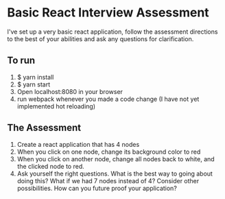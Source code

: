 # Basic React Interview Assessment
I've set up a very basic react application, follow the assessment directions to the best of your abilities and ask any questions for clarification.

## To run
1. $ yarn install
2. $ yarn start
3. Open localhost:8080 in your browser
4. run webpack whenever you made a code change (I have not yet implemented hot reloading)

## The Assessment
1. Create a react application that has 4 nodes
2. When you click on one node, change its background color to red
3. When you click on another node, change all nodes back to white, and the clicked node to red.
4. Ask yourself the right questions. What is the best way to going about doing this? What if we had 7 nodes instead of 4? Consider other possibilities. How can you future proof your application?